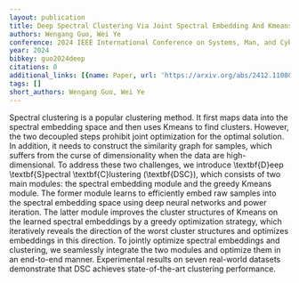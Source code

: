 ```yaml
---
layout: publication
title: Deep Spectral Clustering Via Joint Spectral Embedding And Kmeans
authors: Wengang Guo, Wei Ye
conference: 2024 IEEE International Conference on Systems, Man, and Cybernetics (SMC)
year: 2024
bibkey: guo2024deep
citations: 0
additional_links: [{name: Paper, url: 'https://arxiv.org/abs/2412.11080'}]
tags: []
short_authors: Wengang Guo, Wei Ye
---
```

Spectral clustering is a popular clustering method. It first maps data into
the spectral embedding space and then uses Kmeans to find clusters. However,
the two decoupled steps prohibit joint optimization for the optimal solution.
In addition, it needs to construct the similarity graph for samples, which
suffers from the curse of dimensionality when the data are high-dimensional. To
address these two challenges, we introduce \textbf\{D\}eep \textbf\{S\}pectral
\textbf\{C\}lustering (\textbf\{DSC\}), which consists of two main modules: the
spectral embedding module and the greedy Kmeans module. The former module
learns to efficiently embed raw samples into the spectral embedding space using
deep neural networks and power iteration. The latter module improves the
cluster structures of Kmeans on the learned spectral embeddings by a greedy
optimization strategy, which iteratively reveals the direction of the worst
cluster structures and optimizes embeddings in this direction. To jointly
optimize spectral embeddings and clustering, we seamlessly integrate the two
modules and optimize them in an end-to-end manner. Experimental results on
seven real-world datasets demonstrate that DSC achieves state-of-the-art
clustering performance.